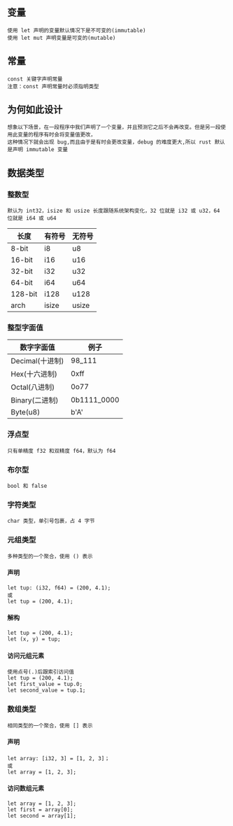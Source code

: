 ## 变量
    使用 let 声明的变量默认情况下是不可变的(immutable)
    使用 let mut 声明变量是可变的(mutable)

## 常量 
    const 关键字声明常量
    注意：const 声明常量时必须指明类型

## 为何如此设计
    想象以下场景，在一段程序中我们声明了一个变量，并且预测它之后不会再改变。但是另一段使用此变量的程序有时会将变量值更改，
    这种情况下就会出现 bug,而且由于是有时会更改变量，debug 的难度更大,所以 rust 默认是声明 immutable 变量

## 数据类型
### 整数型
    默认为 int32，isize 和 usize 长度跟随系统架构变化，32 位就是 i32 或 u32，64 位就是 i64 或 u64
|长度|有符号|无符号|
|----|----|----|
|8-bit|i8|u8|
|16-bit|i16|u16|
|32-bit|i32|u32|
|64-bit|i64|u64|
|128-bit|i128|u128|
|arch|isize|usize|

### 整型字面值
|数字字面值|例子|
|----|----|
|Decimal(十进制)|98_111|
|Hex(十六进制)|0xff|
|Octal(八进制)|0o77|
|Binary(二进制)|0b1111_0000|
|Byte(u8)|b'A'|

### 浮点型
    只有单精度 f32 和双精度 f64，默认为 f64

### 布尔型
    bool 和 false

### 字符类型
    char 类型，单引号包裹，占 4 字节

### 元组类型
    多种类型的一个聚合，使用 () 表示
#### 声明
    let tup: (i32, f64) = (200, 4.1);
    或
    let tup = (200, 4.1);
#### 解构
    let tup = (200, 4.1);
    let (x, y) = tup;
#### 访问元组元素
    使用点号(.)后跟索引访问值
    let tup = (200, 4.1);
    let first_value = tup.0;
    let second_value = tup.1;

### 数组类型
    相同类型的一个聚合，使用 [] 表示
#### 声明
    let array: [i32, 3] = [1, 2, 3]；
    或
    let array = [1, 2, 3];
    
#### 访问数组元素
    let array = [1, 2, 3];
    let first = array[0];
    let second = array[1];
